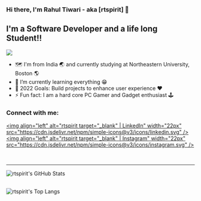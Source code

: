 ### Hi there, I'm Rahul Tiwari - aka [rtspirit] 👋 

## I'm a Software Developer and a life long Student!!

![](https://visitor-badge.glitch.me/badge?page_id=rtspirit.rtspirit)

- :world_map: I'm from India :earth_asia: and currently studying at Northeastern University, Boston :earth_americas:
- 🌱 I’m currently learning everything :grin:
- 🥅 2022 Goals: Build projects to enhance user experience :heart:
- ⚡ Fun fact: I am a hard core PC Gamer and Gadget enthusiast :joystick:

### Connect with me:

[<img align="left" alt="rtspirit target="_blank" | LinkedIn" width="22px" src="https://cdn.jsdelivr.net/npm/simple-icons@v3/icons/linkedin.svg" />][linkedin]
[<img align="left" alt="rtspirit target="_blank" | Instagram" width="22px" src="https://cdn.jsdelivr.net/npm/simple-icons@v3/icons/instagram.svg" />][instagram]

<br />

---

<img align="left" alt="rtspirit's GitHub Stats" src="https://github-readme-stats.vercel.app/api?username=rtspirit&show_icons=true&hide_border=true&theme=gruvbox" /><br><br>

<img align="left" alt="rtspirit's Top Langs" src="https://github-readme-stats.vercel.app/api/top-langs/?username=rtspirit&layout=compact" /><br><br>


[instagram]: https://instagram.com/rtspirit
[linkedin]: https://www.linkedin.com/in/rtiwari27/
[email]: mailto:rahultiwariofficial2020@gmail.com